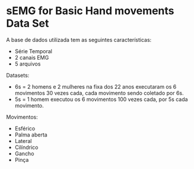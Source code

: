# sEMG for Basic Hand movements Data Set
A base de dados utilizada tem as seguintes características:

- Série Temporal
- 2 canais EMG
- 5 arquivos

Datasets:
 - 6s = 2 homens e 2 mulheres na fixa dos 22 anos executaram os 6 movimentos 30 vezes cada, cada movimento sendo coletado por 6s.
 - 5s = 1 homem executou os 6 movimentos 100 vezes cada, por 5s cada movimento.
 
Movimentos:

- Esférico
- Palma aberta
- Lateral
- Cilíndrico
- Gancho
- Pinça
